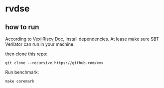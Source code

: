 # rvdse

## how to run
According to [VexiiRiscv Doc](https://spinalhdl.github.io/VexiiRiscv-RTD/master/VexiiRiscv/HowToUse/index.html#repo-setup), install dependencies.
At lease make sure SBT Verilator can run in your machine.

then clone this repo:
```
git clone --recursive https://github.com/xxx
```

Run benchmark:
```shell
make coremark
```